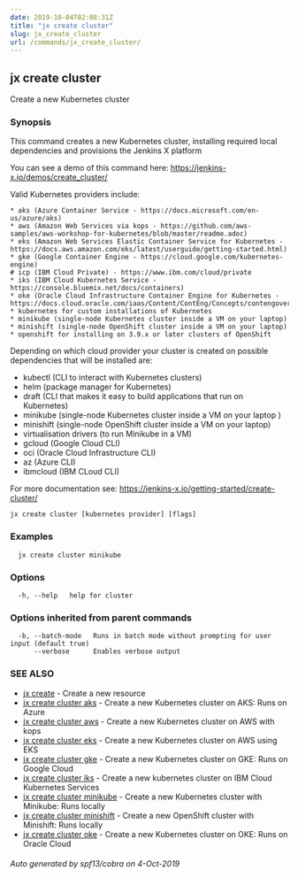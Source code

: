 ```yaml
---
date: 2019-10-04T02:08:31Z
title: "jx create cluster"
slug: jx_create_cluster
url: /commands/jx_create_cluster/
---
```

## jx create cluster

Create a new Kubernetes cluster

### Synopsis

This command creates a new Kubernetes cluster, installing required local dependencies and provisions the Jenkins X platform 

You can see a demo of this command here: https://jenkins-x.io/demos/create_cluster/

Valid Kubernetes providers include:

    * aks (Azure Container Service - https://docs.microsoft.com/en-us/azure/aks)
    * aws (Amazon Web Services via kops - https://github.com/aws-samples/aws-workshop-for-kubernetes/blob/master/readme.adoc)
    * eks (Amazon Web Services Elastic Container Service for Kubernetes - https://docs.aws.amazon.com/eks/latest/userguide/getting-started.html)
    * gke (Google Container Engine - https://cloud.google.com/kubernetes-engine)
    # icp (IBM Cloud Private) - https://www.ibm.com/cloud/private
    * iks (IBM Cloud Kubernetes Service - https://console.bluemix.net/docs/containers)
    * oke (Oracle Cloud Infrastructure Container Engine for Kubernetes - https://docs.cloud.oracle.com/iaas/Content/ContEng/Concepts/contengoverview.htm)
    * kubernetes for custom installations of Kubernetes
    * minikube (single-node Kubernetes cluster inside a VM on your laptop)
	* minishift (single-node OpenShift cluster inside a VM on your laptop)
	* openshift for installing on 3.9.x or later clusters of OpenShift
 

Depending on which cloud provider your cluster is created on possible dependencies that will be installed are: 

  * kubectl (CLI to interact with Kubernetes clusters)  
  * helm (package manager for Kubernetes)  
  * draft (CLI that makes it easy to build applications that run on Kubernetes)  
  * minikube (single-node Kubernetes cluster inside a VM on your laptop )  
  * minishift (single-node OpenShift cluster inside a VM on your laptop)  
  * virtualisation drivers (to run Minikube in a VM)  
  * gcloud (Google Cloud CLI)  
  * oci (Oracle Cloud Infrastructure CLI)  
  * az (Azure CLI)  
  * ibmcloud (IBM CLoud CLI)  

For more documentation see: https://jenkins-x.io/getting-started/create-cluster/

```
jx create cluster [kubernetes provider] [flags]
```

### Examples

```
  jx create cluster minikube
```

### Options

```
  -h, --help   help for cluster
```

### Options inherited from parent commands

```
  -b, --batch-mode   Runs in batch mode without prompting for user input (default true)
      --verbose      Enables verbose output
```

### SEE ALSO

* [jx create](/commands/jx_create/)	 - Create a new resource
* [jx create cluster aks](/commands/jx_create_cluster_aks/)	 - Create a new Kubernetes cluster on AKS: Runs on Azure
* [jx create cluster aws](/commands/jx_create_cluster_aws/)	 - Create a new Kubernetes cluster on AWS with kops
* [jx create cluster eks](/commands/jx_create_cluster_eks/)	 - Create a new Kubernetes cluster on AWS using EKS
* [jx create cluster gke](/commands/jx_create_cluster_gke/)	 - Create a new Kubernetes cluster on GKE: Runs on Google Cloud
* [jx create cluster iks](/commands/jx_create_cluster_iks/)	 - Create a new kubernetes cluster on IBM Cloud Kubernetes Services
* [jx create cluster minikube](/commands/jx_create_cluster_minikube/)	 - Create a new Kubernetes cluster with Minikube: Runs locally
* [jx create cluster minishift](/commands/jx_create_cluster_minishift/)	 - Create a new OpenShift cluster with Minishift: Runs locally
* [jx create cluster oke](/commands/jx_create_cluster_oke/)	 - Create a new Kubernetes cluster on OKE: Runs on Oracle Cloud

###### Auto generated by spf13/cobra on 4-Oct-2019
